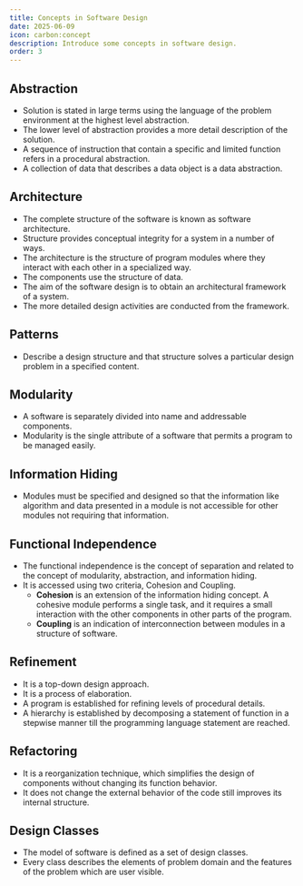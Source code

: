 ```yaml
---
title: Concepts in Software Design
date: 2025-06-09
icon: carbon:concept
description: Introduce some concepts in software design.
order: 3
---
```


## Abstraction

* Solution is stated in large terms using the language of the problem environment at the highest level abstraction.
* The lower level of abstraction provides a more detail description of the solution.
* A sequence of instruction that contain a specific and limited function refers in a procedural abstraction.
* A collection of data that describes a data object is a data abstraction.

## Architecture

* The complete structure of the software is known as software architecture.
* Structure provides conceptual integrity for a system in a number of ways.
* The architecture is the structure of program modules where they interact with each other in a specialized way.
* The components use the structure of data.
* The aim of the software design is to obtain an architectural framework of a system.
* The more detailed design activities are conducted from the framework.

## Patterns

* Describe a design structure and that structure solves a particular design problem in a specified content.

## Modularity

* A software is separately divided into name and addressable components.
* Modularity is the single attribute of a software that permits a program to be managed easily.

## Information Hiding

* Modules must be specified and designed so that the information like algorithm and data presented in a module is not accessible for other modules not requiring that information.

## Functional Independence

* The functional independence is the concept of separation and related to the concept of modularity, abstraction, and information hiding.
* It is accessed using two criteria, Cohesion and Coupling.
  * **Cohesion** is an extension of the information hiding concept. A cohesive module performs a single task, and it requires a small interaction with the other components in other parts of the program.
  * **Coupling** is an indication of interconnection between modules in a structure of software.

## Refinement

* It is a top-down design approach.
* It is a process of elaboration.
* A program is established for refining levels of procedural details.
* A hierarchy is established by decomposing a statement of function in a stepwise manner till the programming language statement are reached.

## Refactoring

* It is a reorganization technique, which simplifies the design of components without changing its function behavior.
* It does not change the external behavior of the code still improves its internal structure.

## Design Classes

* The model of software is defined as a set of design classes.
* Every class describes the elements of problem domain and the features of the problem which are user visible.
